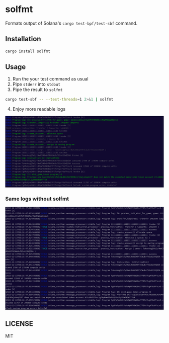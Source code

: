 # solfmt

Formats output of Solana's `cargo test-bpf/test-sbf` command.

## Installation

```sh
cargo install solfmt
```

## Usage

1. Run the your test command as usual
2. Pipe `stderr` into `stdout` 
3. Pipe the result to `solfmt`

```sh
cargo test-sbf -- --test-threads=1 2>&1 | solfmt
```

4. Enjoy more readable logs

![fmt-logs](assets/fmt-logs.png)

### Same logs without solfmt

![raw-logs](assets/raw-logs.png)


## LICENSE

MIT

